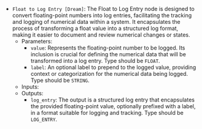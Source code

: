 - `Float to Log Entry [Dream]`: The Float to Log Entry node is designed to convert floating-point numbers into log entries, facilitating the tracking and logging of numerical data within a system. It encapsulates the process of transforming a float value into a structured log format, making it easier to document and review numerical changes or states.
    - Parameters:
        - `value`: Represents the floating-point number to be logged. Its inclusion is crucial for defining the numerical data that will be transformed into a log entry. Type should be `FLOAT`.
        - `label`: An optional label to prepend to the logged value, providing context or categorization for the numerical data being logged. Type should be `STRING`.
    - Inputs:
    - Outputs:
        - `log_entry`: The output is a structured log entry that encapsulates the provided floating-point value, optionally prefixed with a label, in a format suitable for logging and tracking. Type should be `LOG_ENTRY`.
